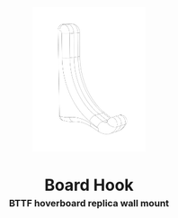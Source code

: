 <!-- generated 2023-08-03 -->

<p align="center">
  <img src="../../plans/board-hook/images/wireframe.png" width="40%"/>
</p>
<h1 align="center">
  Board Hook
  <br>
  <sup><sub><sup>BTTF hoverboard replica wall mount<sup></sub>
</h1>
